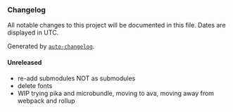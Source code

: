 ### Changelog

All notable changes to this project will be documented in this file. Dates are displayed in UTC.

Generated by [`auto-changelog`](https://github.com/CookPete/auto-changelog).

#### Unreleased

- re-add submodules NOT as submodules
- delete fonts
- WIP trying pika and microbundle, moving to ava, moving away from webpack and rollup
